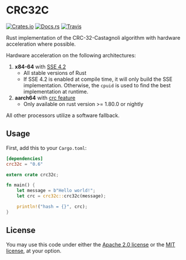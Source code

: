 # CRC32C

[![Crates.io](https://img.shields.io/crates/v/crc32c.svg)](https://crates.io/crates/crc32c)
[![Docs.rs](https://docs.rs/crc32c/badge.svg)](https://docs.rs/crc32c/)
[![Travis](https://travis-ci.org/zowens/crc32c.svg?branch=master)](https://travis-ci.org/zowens/crc32c/)

Rust implementation of the CRC-32-Castagnoli algorithm with hardware acceleration where possible.

Hardware acceleration on the following architectures:
1. **x84-64** with [SSE 4.2](https://software.intel.com/sites/default/files/m/8/b/8/D9156103.pdf)
    * All stable versions of Rust
    * If SSE 4.2 is enabled at compile time, it will only build the SSE implementation. Otherwise, the `cpuid` is used to find the best implementation at runtime.
1. **aarch64** with [crc feature](https://developer.arm.com/documentation/dui0801/g/A32-and-T32-Instructions/CRC32C)
    * Only available on rust version >= 1.80.0 or nightly

All other processors utilize a software fallback.

## Usage

First, add this to your `Cargo.toml`:

```toml
[dependencies]
crc32c = "0.6"
```

```rust
extern crate crc32c;

fn main() {
    let message = b"Hello world!";
    let crc = crc32c::crc32c(message);

    println!("hash = {}", crc);
}
```

## License
You may use this code under either the [Apache 2.0 license](https://www.apache.org/licenses/LICENSE-2.0)
or the [MIT license](https://opensource.org/licenses/MIT), at your option.
